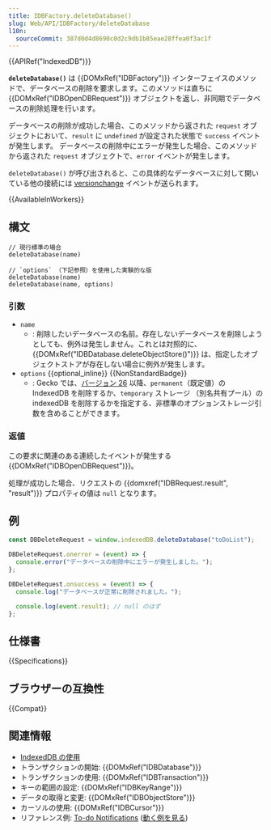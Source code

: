 ```yaml
---
title: IDBFactory.deleteDatabase()
slug: Web/API/IDBFactory/deleteDatabase
l10n:
  sourceCommit: 387d0d4d8690c0d2c9db1b85eae28ffea0f3ac1f
---
```


{{APIRef("IndexedDB")}}

**`deleteDatabase()`** は {{DOMxRef("IDBFactory")}} インターフェイスのメソッドで、データベースの削除を要求します。このメソッドは直ちに {{DOMxRef("IDBOpenDBRequest")}} オブジェクトを返し、非同期でデータベースの削除処理を行います。

データベースの削除が成功した場合、このメソッドから返された `request` オブジェクトにおいて、`result` に `undefined` が設定された状態で `success` イベントが発生します。 データベースの削除中にエラーが発生した場合、このメソッドから返された `request` オブジェクトで、`error` イベントが発生します。

`deleteDatabase()` が呼び出されると、この具体的なデータベースに対して開いている他の接続には [versionchange](/ja/docs/Web/API/IDBDatabase/versionchange_event) イベントが送られます。

{{AvailableInWorkers}}

## 構文

```js-nolint
// 現行標準の場合
deleteDatabase(name)

// `options` （下記参照）を使用した実験的な版
deleteDatabase(name)
deleteDatabase(name, options)
```

### 引数

- `name`
  - : 削除したいデータベースの名前。存在しないデータベースを削除しようとしても、例外は発生しません。これとは対照的に、 {{DOMxRef("IDBDatabase.deleteObjectStore()")}} は、指定したオブジェクトストアが存在しない場合に例外が発生します。
- `options` {{optional_inline}} {{NonStandardBadge}}
  - : Gecko では、[バージョン 26](/ja/docs/Mozilla/Firefox/Releases/26) 以降、`permanent`（既定値）の IndexedDB を削除するか、`temporary` ストレージ （別名共有プール）の indexedDB を削除するかを指定する、非標準のオプションストレージ引数を含めることができます。

### 返値

この要求に関連のある連続したイベントが発生する {{DOMxRef("IDBOpenDBRequest")}}。

処理が成功した場合、リクエストの {{domxref("IDBRequest.result", "result")}} プロパティの値は `null` となります。

## 例

```js
const DBDeleteRequest = window.indexedDB.deleteDatabase("toDoList");

DBDeleteRequest.onerror = (event) => {
  console.error("データベースの削除中にエラーが発生しました。");
};

DBDeleteRequest.onsuccess = (event) => {
  console.log("データベースが正常に削除されました。");

  console.log(event.result); // null のはず
};
```

## 仕様書

{{Specifications}}

## ブラウザーの互換性

{{Compat}}

## 関連情報

- [IndexedDB の使用](/ja/docs/Web/API/IndexedDB_API/Using_IndexedDB)
- トランザクションの開始: {{DOMxRef("IDBDatabase")}}
- トランザクションの使用: {{DOMxRef("IDBTransaction")}}
- キーの範囲の設定: {{DOMxRef("IDBKeyRange")}}
- データの取得と変更: {{DOMxRef("IDBObjectStore")}}
- カーソルの使用: {{DOMxRef("IDBCursor")}}
- リファレンス例: [To-do Notifications](https://github.com/mdn/dom-examples/tree/main/to-do-notifications) ([動く例を見る](https://mdn.github.io/dom-examples/to-do-notifications/))
